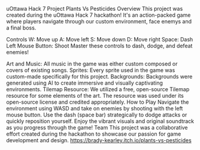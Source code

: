 uOttawa Hack 7 Project Plants Vs Pesticides
Overview
This project was created during the uOttawa Hack 7 hackathon! It's an action-packed game where players navigate through our custom environment, face enemys and a final boss.

Controls
W: Move up
A: Move left
S: Move down
D: Move right
Space: Dash
Left Mouse Button: Shoot
Master these controls to dash, dodge, and defeat enemies!

Art and Music: All music in the game was either custom composed or covers of existing songs.
Sprites: Every sprite used in the game was custom-made specifically for this project.
Backgrounds: Backgrounds were generated using AI to create immersive and visually captivating environments.
Tilemap Resource: We utilized a free, open-source Tilemap resource for some elements of the art. The resource was used under its open-source license and credited appropriately.
How to Play
Navigate the environment using WASD and take on enemies by shooting with the left mouse button.
Use the dash (space bar) strategically to dodge attacks or quickly reposition yourself.
Enjoy the vibrant visuals and original soundtrack as you progress through the game!
Team
This project was a collaborative effort created during the hackathon to showcase our passion for game development and design.
https://brady-kearley.itch.io/plants-vs-pesticides 
